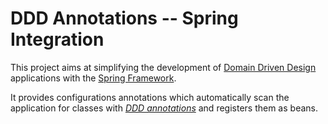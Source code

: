 DDD Annotations -- Spring Integration
====================================

This project aims at simplifying the development of [Domain Driven Design](https://www.domainlanguage.com/) applications with the [Spring Framework](https://spring.io/projects/spring-framework).

It provides configurations annotations which automatically scan the application for classes with [_DDD annotations_](https://github.com/knittl/ddd-annotations) and registers them as beans.
